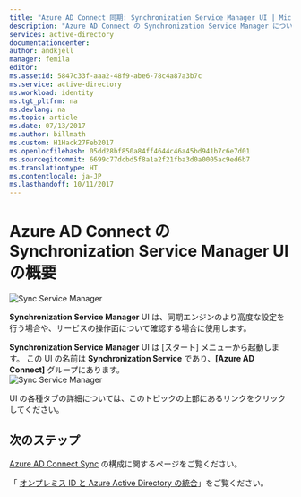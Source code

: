 ```yaml
---
title: "Azure AD Connect 同期: Synchronization Service Manager UI | Microsoft Docs"
description: "Azure AD Connect の Synchronization Service Manager について説明します。"
services: active-directory
documentationcenter: 
author: andkjell
manager: femila
editor: 
ms.assetid: 5847c33f-aaa2-48f9-abe6-78c4a87a3b7c
ms.service: active-directory
ms.workload: identity
ms.tgt_pltfrm: na
ms.devlang: na
ms.topic: article
ms.date: 07/13/2017
ms.author: billmath
ms.custom: H1Hack27Feb2017
ms.openlocfilehash: 05dd28bf850a84ff4644c46a45bd941b7c6e7d01
ms.sourcegitcommit: 6699c77dcbd5f8a1a2f21fba3d0a0005ac9ed6b7
ms.translationtype: HT
ms.contentlocale: ja-JP
ms.lasthandoff: 10/11/2017
---
```

# <a name="introduction-to-the-azure-ad-connect-synchronization-service-manager-ui"></a>Azure AD Connect の Synchronization Service Manager UI の概要

![Sync Service Manager](./media/active-directory-aadconnectsync-service-manager-ui/ssmui.png)

**Synchronization Service Manager** UI は、同期エンジンのより高度な設定を行う場合や、サービスの操作面について確認する場合に使用します。

**Synchronization Service Manager** UI は [スタート] メニューから起動します。 この UI の名前は **Synchronization Service** であり、**[Azure AD Connect]** グループにあります。  
![Sync Service Manager](./media/active-directory-aadconnectsync-service-manager-ui/startmenu.png)

UI の各種タブの詳細については、このトピックの上部にあるリンクをクリックしてください。

## <a name="next-steps"></a>次のステップ
[Azure AD Connect Sync](active-directory-aadconnectsync-whatis.md) の構成に関するページをご覧ください。

「 [オンプレミス ID と Azure Active Directory の統合](active-directory-aadconnect.md)」をご覧ください。
